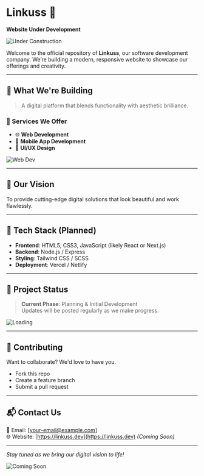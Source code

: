 # Linkuss 🚧  
**Website Under Development**

![Under Construction](https://media.giphy.com/media/l3vR85PnGsBwu1PFK/giphy.gif)

Welcome to the official repository of **Linkuss**, our software development company. We’re building a modern, responsive website to showcase our offerings and creativity.

---

## 🔧 What We're Building

> A digital platform that blends functionality with aesthetic brilliance.

### 💼 Services We Offer
- 🌐 **Web Development**
- 📱 **Mobile App Development**
- 🎨 **UI/UX Design**

![Web Dev](https://media.giphy.com/media/26gssIytJvy1b1THO/giphy.gif)

---

## 🚀 Our Vision

To provide cutting-edge digital solutions that look beautiful and work flawlessly.

---

## 🧰 Tech Stack (Planned)

- **Frontend**: HTML5, CSS3, JavaScript (likely React or Next.js)
- **Backend**: Node.js / Express
- **Styling**: Tailwind CSS / SCSS
- **Deployment**: Vercel / Netlify

---

## 📍 Project Status

> **Current Phase**: Planning & Initial Development  
> Updates will be posted regularly as we make progress.

![Loading](https://media.giphy.com/media/f7GkV3eNdbako/giphy.gif)

---

## 🤝 Contributing

Want to collaborate? We'd love to have you.  
- Fork this repo  
- Create a feature branch  
- Submit a pull request

---

## 📬 Contact Us

📧 Email: [your-email@example.com]  
🌐 Website: [https://linkuss.dev](https://linkuss.dev) *(Coming Soon)*

---

_Stay tuned as we bring our digital vision to life!_

![Coming Soon](https://media.giphy.com/media/3o7aD2saalBwwftBIY/giphy.gif)

